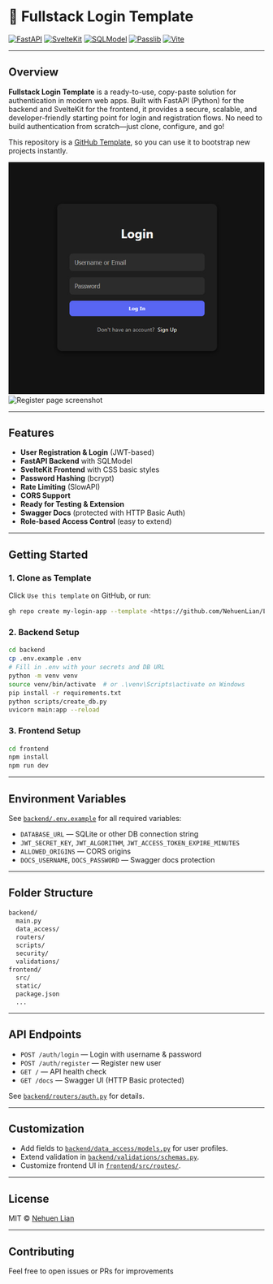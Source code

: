 # 🍒 Fullstack Login Template

[![FastAPI](https://img.shields.io/badge/FastAPI-0.118.0-009688?logo=fastapi&logoColor=white)](https://fastapi.tiangolo.com/)
[![SvelteKit](https://img.shields.io/badge/SvelteKit-2.43.2-ff3e00?logo=svelte&logoColor=white)](https://kit.svelte.dev/)
[![SQLModel](https://img.shields.io/badge/SQLModel-0.0.25-3776ab?logo=python&logoColor=white)](https://sqlmodel.tiangolo.com/)
[![Passlib](https://img.shields.io/badge/Passlib-1.7.4-3776ab?logo=python&logoColor=white)](https://passlib.readthedocs.io/)
[![Vite](https://img.shields.io/badge/Vite-7.1.7-646cff?logo=vite&logoColor=white)](https://vitejs.dev/)

---

## Overview

**Fullstack Login Template** is a ready-to-use, copy-paste solution for authentication in modern web apps. Built with FastAPI (Python) for the backend and SvelteKit for the frontend, it provides a secure, scalable, and developer-friendly starting point for login and registration flows. No need to build authentication from scratch—just clone, configure, and go!

This repository is a [GitHub Template](https://docs.github.com/en/repositories/creating-and-managing-repositories/creating-a-template-repository), so you can use it to bootstrap new projects instantly.

![Login page screenshot](./images/login-screenshot.jpg)
![Register page screenshot](./images/singup-screenshot.jpg)

---

## Features

- **User Registration & Login** (JWT-based)
- **FastAPI Backend** with SQLModel
- **SvelteKit Frontend** with CSS basic styles
- **Password Hashing** (bcrypt)
- **Rate Limiting** (SlowAPI)
- **CORS Support**
- **Ready for Testing & Extension**
- **Swagger Docs** (protected with HTTP Basic Auth)
- **Role-based Access Control** (easy to extend)

---

## Getting Started

### 1. Clone as Template

Click `Use this template` on GitHub, or run:

```sh
gh repo create my-login-app --template <https://github.com/NehuenLian/Login-fullstack-template>
```

### 2. Backend Setup

```sh
cd backend
cp .env.example .env
# Fill in .env with your secrets and DB URL
python -m venv venv
source venv/bin/activate  # or .\venv\Scripts\activate on Windows
pip install -r requirements.txt
python scripts/create_db.py
uvicorn main:app --reload
```

### 3. Frontend Setup

```sh
cd frontend
npm install
npm run dev
```

---

## Environment Variables

See [`backend/.env.example`](backend/.env.example) for all required variables:

- `DATABASE_URL` — SQLite or other DB connection string
- `JWT_SECRET_KEY`, `JWT_ALGORITHM`, `JWT_ACCESS_TOKEN_EXPIRE_MINUTES`
- `ALLOWED_ORIGINS` — CORS origins
- `DOCS_USERNAME`, `DOCS_PASSWORD` — Swagger docs protection

---

## Folder Structure

```
backend/
  main.py
  data_access/
  routers/
  scripts/
  security/
  validations/
frontend/
  src/
  static/
  package.json
  ...
```

---

## API Endpoints

- `POST /auth/login` — Login with username & password
- `POST /auth/register` — Register new user
- `GET /` — API health check
- `GET /docs` — Swagger UI (HTTP Basic protected)

See [`backend/routers/auth.py`](backend/routers/auth.py) for details.

---

## Customization

- Add fields to [`backend/data_access/models.py`](backend/data_access/models.py) for user profiles.
- Extend validation in [`backend/validations/schemas.py`](backend/validations/schemas.py).
- Customize frontend UI in [`frontend/src/routes/`](frontend/src/routes/).

---

## License

MIT © [Nehuen Lian](https://github.com/NehuenLian)

---

## Contributing

Feel free to open issues or PRs for improvements